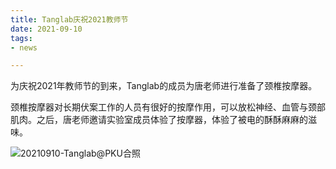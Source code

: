 ```yaml
---
title: Tanglab庆祝2021教师节
date: 2021-09-10
tags:
- news

---
```




为庆祝2021年教师节的到来，Tanglab的成员为唐老师进行准备了颈椎按摩器。

颈椎按摩器对长期伏案工作的人员有很好的按摩作用，可以放松神经、血管与颈部肌肉。之后，唐老师邀请实验室成员体验了按摩器，体验了被电的酥酥麻麻的滋味。

![20210910-Tanglab@PKU合照](https://gitee.com/DF-Master/yidapicbed/raw/master/markdown/20210912155654.jpg)